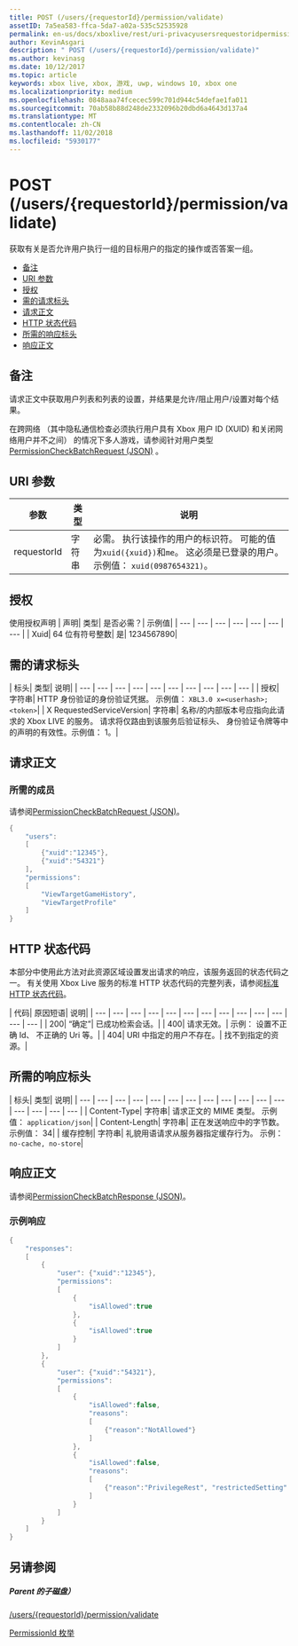 ```yaml
---
title: POST (/users/{requestorId}/permission/validate)
assetID: 7a5ea583-ffca-5da7-a02a-535c52535928
permalink: en-us/docs/xboxlive/rest/uri-privacyusersrequestoridpermissionvalidatepost.html
author: KevinAsgari
description: " POST (/users/{requestorId}/permission/validate)"
ms.author: kevinasg
ms.date: 10/12/2017
ms.topic: article
keywords: xbox live, xbox, 游戏, uwp, windows 10, xbox one
ms.localizationpriority: medium
ms.openlocfilehash: 0848aaa74fcecec599c701d944c54defae1fa011
ms.sourcegitcommit: 70ab58b88d248de2332096b20dbd6a4643d137a4
ms.translationtype: MT
ms.contentlocale: zh-CN
ms.lasthandoff: 11/02/2018
ms.locfileid: "5930177"
---
```

# <a name="post-usersrequestoridpermissionvalidate"></a>POST (/users/{requestorId}/permission/validate)
获取有关是否允许用户执行一组的目标用户的指定的操作或否答案一组。

  * [备注](#ID4EQ)
  * [URI 参数](#ID4ECB)
  * [授权](#ID4ENB)
  * [需的请求标头](#ID4ESC)
  * [请求正文](#ID4E4D)
  * [HTTP 状态代码](#ID4ETE)
  * [所需的响应标头](#ID4EIG)
  * [响应正文](#ID4E5H)

<a id="ID4EQ"></a>


## <a name="remarks"></a>备注

请求正文中获取用户列表和列表的设置，并结果是允许/阻止用户/设置对每个结果。

在跨网络 （其中隐私通信检查必须执行用户具有 Xbox 用户 ID (XUID) 和关闭网络用户并不之间） 的情况下多人游戏，请参阅针对用户类型[PermissionCheckBatchRequest (JSON)](../../json/json-permissioncheckbatchrequest.md) 。

<a id="ID4ECB"></a>


## <a name="uri-parameters"></a>URI 参数

| 参数| 类型| 说明|
| --- | --- | --- |
| requestorId| 字符串| 必需。 执行该操作的用户的标识符。 可能的值为<code>xuid({xuid})</code>和<code>me</code>。 这必须是已登录的用户。 示例值： <code>xuid(0987654321)</code>。|

<a id="ID4ENB"></a>


## <a name="authorization"></a>授权

使用授权声明 | 声明| 类型| 是否必需？| 示例值|
| --- | --- | --- | --- | --- | --- | --- |
| Xuid| 64 位有符号整数| 是| 1234567890|

<a id="ID4ESC"></a>


## <a name="required-request-headers"></a>需的请求标头

| 标头| 类型| 说明|
| --- | --- | --- | --- | --- | --- | --- | --- | --- | --- |
| 授权| 字符串| HTTP 身份验证的身份验证凭据。 示例值： <code>XBL3.0 x=&lt;userhash>;&lt;token></code>|
| X RequestedServiceVersion| 字符串| 名称/的内部版本号应指向此请求的 Xbox LIVE 的服务。 请求将仅路由到该服务后验证标头、 身份验证令牌等中的声明的有效性。示例值： 1。|

<a id="ID4E4D"></a>


## <a name="request-body"></a>请求正文

<a id="ID4EDE"></a>


### <a name="required-members"></a>所需的成员

请参阅[PermissionCheckBatchRequest (JSON)](../../json/json-permissioncheckbatchrequest.md)。


```cpp
{
    "users":
    [
        {"xuid":"12345"},
        {"xuid":"54321"}
    ],
    "permissions":
    [
        "ViewTargetGameHistory",
        "ViewTargetProfile"
    ]
}

```


<a id="ID4ETE"></a>


## <a name="http-status-codes"></a>HTTP 状态代码

本部分中使用此方法对此资源区域设置发出请求的响应，该服务返回的状态代码之一。 有关使用 Xbox Live 服务的标准 HTTP 状态代码的完整列表，请参阅[标准 HTTP 状态代码](../../additional/httpstatuscodes.md)。

| 代码| 原因短语| 说明|
| --- | --- | --- | --- | --- | --- | --- | --- | --- | --- | --- | --- | --- |
| 200| “确定”| 已成功检索会话。|
| 400| 请求无效。| 示例： 设置不正确 Id、 不正确的 Uri 等。|
| 404| URI 中指定的用户不存在。| 找不到指定的资源。|

<a id="ID4EIG"></a>


## <a name="required-response-headers"></a>所需的响应标头

| 标头| 类型| 说明|
| --- | --- | --- | --- | --- | --- | --- | --- | --- | --- | --- | --- | --- | --- | --- | --- |
| Content-Type| 字符串| 请求正文的 MIME 类型。 示例值： <code>application/json</code>|
| Content-Length| 字符串| 正在发送响应中的字节数。 示例值： 34|
| 缓存控制| 字符串| 礼貌用语请求从服务器指定缓存行为。 示例： <code>no-cache, no-store</code>|

<a id="ID4E5H"></a>


## <a name="response-body"></a>响应正文

请参阅[PermissionCheckBatchResponse (JSON)](../../json/json-permissioncheckbatchresponse.md)。

<a id="ID4ELAAC"></a>


### <a name="sample-response"></a>示例响应


```cpp
{
    "responses":
    [
        {
            "user": {"xuid":"12345"},
            "permissions":
            [
                {
                    "isAllowed":true
                },
                {
                    "isAllowed":true
                }
            ]
        },
        {
            "user": {"xuid":"54321"},
            "permissions":
            [
                {
                    "isAllowed":false,
                    "reasons":
                    [
                        {"reason":"NotAllowed"}
                    ]
                },
                {
                    "isAllowed":false,
                    "reasons":
                    [
                        {"reason":"PrivilegeRest", "restrictedSetting":"AllowProfileViewing"}
                    ]
                }
            ]
        }
    ]
}

```


<a id="ID4EVAAC"></a>


## <a name="see-also"></a>另请参阅

<a id="ID4EXAAC"></a>


##### <a name="parent"></a>Parent 的子磁盘）

[/users/{requestorId}/permission/validate](uri-privacyusersrequestoridpermissionvalidate.md)

 [PermissionId 枚举](../../enums/privacy-enum-permissionid.md)
